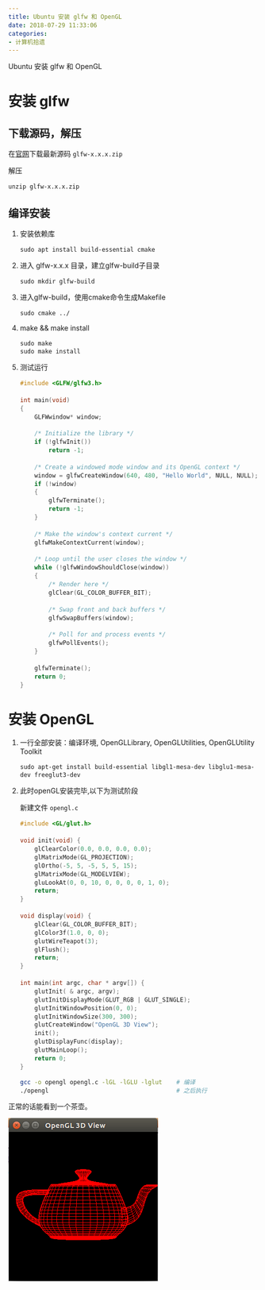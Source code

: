 ```yaml
---
title: Ubuntu 安装 glfw 和 OpenGL
date: 2018-07-29 11:33:06
categories: 
- 计算机拾遗
---
```


Ubuntu 安装 glfw 和 OpenGL

<!-- more -->

# 安装 glfw

## 下载源码，解压
在[官网](www.glfw.org)下载最新源码 `glfw-x.x.x.zip`

解压

```shell
unzip glfw-x.x.x.zip
```

## 编译安装
1. 安装依赖库

    ```shell
    sudo apt install build-essential cmake
    ```
2. 进入 glfw-x.x.x 目录，建立glfw-build子目录

    ```shell
    sudo mkdir glfw-build
    ```


3. 进入glfw-build，使用cmake命令生成Makefile

    ```shell
    sudo cmake ../
    ```

4. make && make install

    ```shell
    sudo make
    sudo make install
    ```

5. 测试运行

    ```c
    #include <GLFW/glfw3.h>

    int main(void)
    {
        GLFWwindow* window;

        /* Initialize the library */
        if (!glfwInit())
            return -1;

        /* Create a windowed mode window and its OpenGL context */
        window = glfwCreateWindow(640, 480, "Hello World", NULL, NULL);
        if (!window)
        {
            glfwTerminate();
            return -1;
        }

        /* Make the window's context current */
        glfwMakeContextCurrent(window);

        /* Loop until the user closes the window */
        while (!glfwWindowShouldClose(window))
        {
            /* Render here */
            glClear(GL_COLOR_BUFFER_BIT);

            /* Swap front and back buffers */
            glfwSwapBuffers(window);

            /* Poll for and process events */
            glfwPollEvents();
        }

        glfwTerminate();
        return 0;
    }
    ```

# 安装 OpenGL

1. 一行全部安装：编译环境, OpenGLLibrary, OpenGLUtilities, OpenGLUtility Toolkit

    ```shell
    sudo apt-get install build-essential libgl1-mesa-dev libglu1-mesa-dev freeglut3-dev
    ```

2. 此时openGL安装完毕,以下为测试阶段

    新建文件 `opengl.c`

    ```c
    #include <GL/glut.h>

    void init(void) {
        glClearColor(0.0, 0.0, 0.0, 0.0);
        glMatrixMode(GL_PROJECTION);
        glOrtho(-5, 5, -5, 5, 5, 15);
        glMatrixMode(GL_MODELVIEW);
        gluLookAt(0, 0, 10, 0, 0, 0, 0, 1, 0);
        return;
    }

    void display(void) {
        glClear(GL_COLOR_BUFFER_BIT);
        glColor3f(1.0, 0, 0);
        glutWireTeapot(3);
        glFlush();
        return;
    }

    int main(int argc, char * argv[]) {
        glutInit( & argc, argv);
        glutInitDisplayMode(GLUT_RGB | GLUT_SINGLE);
        glutInitWindowPosition(0, 0);
        glutInitWindowSize(300, 300);
        glutCreateWindow("OpenGL 3D View");
        init();
        glutDisplayFunc(display);
        glutMainLoop();
        return 0;
    }
    ```

    ```bash
    gcc -o opengl opengl.c -lGL -lGLU -lglut    # 编译
    ./opengl                                    # 之后执行
    ```


正常的话能看到一个茶壶。

![茶壶](/images/opengl_pot.png)

